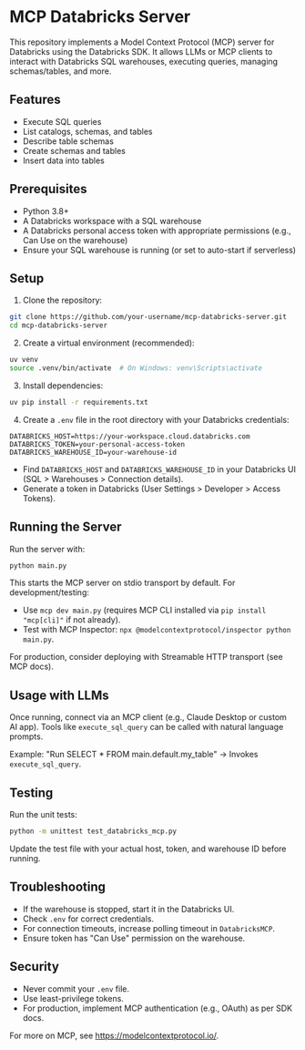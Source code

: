 # MCP Databricks Server

This repository implements a Model Context Protocol (MCP) server for Databricks using the Databricks SDK. It allows LLMs or MCP clients to interact with Databricks SQL warehouses, executing queries, managing schemas/tables, and more.

## Features
- Execute SQL queries
- List catalogs, schemas, and tables
- Describe table schemas
- Create schemas and tables
- Insert data into tables

## Prerequisites
- Python 3.8+
- A Databricks workspace with a SQL warehouse
- A Databricks personal access token with appropriate permissions (e.g., Can Use on the warehouse)
- Ensure your SQL warehouse is running (or set to auto-start if serverless)

## Setup
1. Clone the repository:
```bash
git clone https://github.com/your-username/mcp-databricks-server.git
cd mcp-databricks-server
```

2. Create a virtual environment (recommended):

```bash
uv venv
source .venv/bin/activate  # On Windows: venv\Scripts\activate
```

3. Install dependencies:

```bash
uv pip install -r requirements.txt
```

4. Create a `.env` file in the root directory with your Databricks credentials:

```
DATABRICKS_HOST=https://your-workspace.cloud.databricks.com
DATABRICKS_TOKEN=your-personal-access-token
DATABRICKS_WAREHOUSE_ID=your-warehouse-id
```

- Find `DATABRICKS_HOST` and `DATABRICKS_WAREHOUSE_ID` in your Databricks UI (SQL > Warehouses > Connection details).
- Generate a token in Databricks (User Settings > Developer > Access Tokens).

## Running the Server
Run the server with:

```bash
python main.py
```

This starts the MCP server on stdio transport by default. For development/testing:
- Use `mcp dev main.py` (requires MCP CLI installed via `pip install "mcp[cli]"` if not already).
- Test with MCP Inspector: `npx @modelcontextprotocol/inspector python main.py`.

For production, consider deploying with Streamable HTTP transport (see MCP docs).

## Usage with LLMs
Once running, connect via an MCP client (e.g., Claude Desktop or custom AI app). Tools like `execute_sql_query` can be called with natural language prompts.

Example: "Run SELECT * FROM main.default.my_table" → Invokes `execute_sql_query`.

## Testing
Run the unit tests:
```bash
python -m unittest test_databricks_mcp.py
```

Update the test file with your actual host, token, and warehouse ID before running.

## Troubleshooting
- If the warehouse is stopped, start it in the Databricks UI.
- Check `.env` for correct credentials.
- For connection timeouts, increase polling timeout in `DatabricksMCP`.
- Ensure token has "Can Use" permission on the warehouse.

## Security
- Never commit your `.env` file.
- Use least-privilege tokens.
- For production, implement MCP authentication (e.g., OAuth) as per SDK docs.

For more on MCP, see https://modelcontextprotocol.io/.

